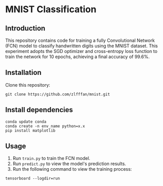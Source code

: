 # MNIST Classification

## Introduction
This repository contains code for training a fully Convolutional Network (FCN) model to classify handwritten digits using the MNIST dataset. This experiment adopts the SGD optimizer and cross-entropy loss function to train the network for 10 epochs, achieving a final accuracy of 99.6%.

## Installation
Clone this repository:
```
git clone https://github.com/zlfffan/mnist.git
```
## Install dependencies
```
conda update conda
conda create -n env_name python=x.x
pip install matplotlib
```
## Usage
1. Run `train.py` to train the FCN model.
2. Run `predict.py` to view the model's prediction results.
3. Run the following command to view the training process:
```
tensorboard --logdir=run
```
